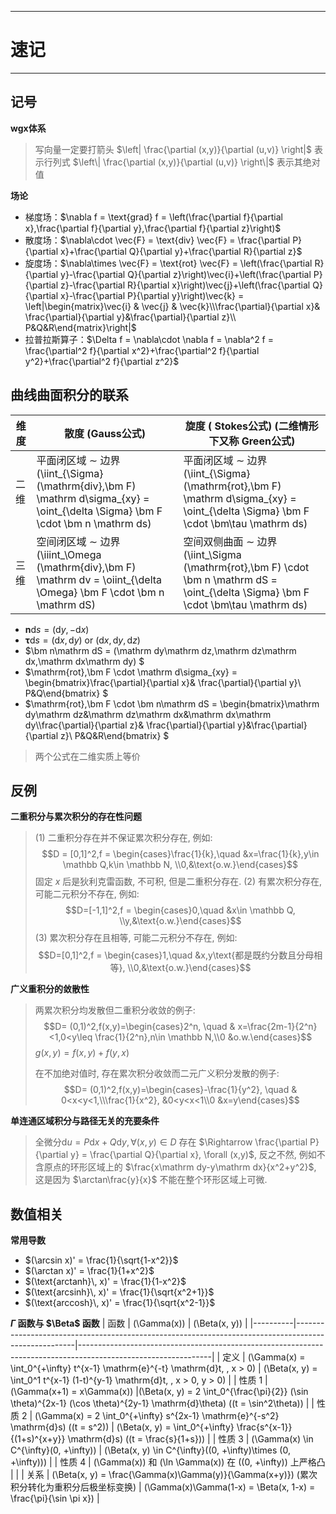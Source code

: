 ___
# 速记

___
## 记号
**wgx体系**
> 写向量一定要打箭头
> $\left| \frac{\partial (x,y)}{\partial (u,v)} \right|$ 表示行列式 $\left\| \frac{\partial (x,y)}{\partial (u,v)} \right\|$ 表示其绝对值

**场论**
- 梯度场：$\nabla f = \text{grad} f = \left(\frac{\partial f}{\partial x},\frac{\partial f}{\partial y},\frac{\partial f}{\partial z}\right)$
- 散度场：$\nabla\cdot \vec{F} = \text{div} \vec{F} = \frac{\partial P}{\partial x}+\frac{\partial Q}{\partial y}+\frac{\partial R}{\partial z}$
- 旋度场：$\nabla\times \vec{F} = \text{rot} \vec{F} = \left(\frac{\partial R}{\partial y}-\frac{\partial Q}{\partial z}\right)\vec{i}+\left(\frac{\partial P}{\partial z}-\frac{\partial R}{\partial x}\right)\vec{j}+\left(\frac{\partial Q}{\partial x}-\frac{\partial P}{\partial y}\right)\vec{k} = \left|\begin{matrix}\vec{i} & \vec{j} & \vec{k}\\\frac{\partial}{\partial x}& \frac{\partial}{\partial y}&\frac{\partial}{\partial z}\\ P&Q&R\end{matrix}\right|$
- 拉普拉斯算子：$\Delta f = \nabla\cdot \nabla f = \nabla^2 f = \frac{\partial^2 f}{\partial x^2}+\frac{\partial^2 f}{\partial y^2}+\frac{\partial^2 f}{\partial z^2}$

## 曲线曲面积分的联系
| 维度  | 散度 (Gauss公式)                                         | 旋度 ( Stokes公式)  (二维情形下又称 Green公式)                              |
|-------|---------------------------------------------------------|-----------------------------------------------------------|
| 二维  | 平面闭区域 $\sim$ 边界 \(\iint_{\Sigma} (\mathrm{div}\,\bm F) \mathrm d\sigma_{xy} = \oint_{\delta \Sigma} \bm F \cdot \bm n \mathrm ds\) | 平面闭区域 $\sim$ 边界 \(\iint_{\Sigma} (\mathrm{rot}\,\bm F) \mathrm  d\sigma_{xy} = \oint_{\delta \Sigma} \bm F \cdot \bm\tau \mathrm ds\) |
| 三维  | 空间闭区域 $\sim$ 边界 \(\iiint_\Omega (\mathrm{div}\,\bm F) \mathrm dv = \oiint_{\delta \Omega} \bm F \cdot \bm n \mathrm dS\)   | 空间双侧曲面 $\sim$ 边界\(\iint_\Sigma (\mathrm{rot}\,\bm F) \cdot \bm n \mathrm dS = \oint_{\delta \Sigma} \bm F \cdot \bm\tau \mathrm ds\) |

- $\bm n\mathrm ds = (\mathrm dy,-\mathrm dx)$
- $\bm\tau \mathrm ds = (\mathrm dx,\mathrm dy)$ or $(\mathrm dx, \mathrm dy, \mathrm dz)$
- $\bm n\mathrm dS = (\mathrm dy\mathrm dz,\mathrm dz\mathrm dx,\mathrm dx\mathrm dy) $
- $\mathrm{rot}\,\bm F \cdot \mathrm d\sigma_{xy} = \begin{bmatrix}\frac{\partial}{\partial x}& \frac{\partial}{\partial y}\\ P&Q\end{bmatrix} $
- $\mathrm{rot}\,\bm F \cdot \bm n\mathrm dS = \begin{bmatrix}\mathrm dy\mathrm dz&\mathrm dz\mathrm dx&\mathrm dx\mathrm dy\\\frac{\partial}{\partial z}& \frac{\partial}{\partial y}&\frac{\partial}{\partial z}\\ P&Q&R\end{bmatrix} $ 
> 两个公式在二维实质上等价

## 反例
**二重积分与累次积分的存在性问题**
> (1) 二重积分存在并不保证累次积分存在, 例如:
> $$D = [0,1]^2,f = \begin{cases}\frac{1}{k},\quad &x=\frac{1}{k},y\in \mathbb Q,k\in \mathbb N, \\0,&\text{o.w.}\end{cases}$$
> 固定 $x$ 后是狄利克雷函数, 不可积, 但是二重积分存在. 
> (2) 有累次积分存在, 可能二元积分不存在, 例如:
> $$D=[-1,1]^2,f = \begin{cases}0,\quad &x\in \mathbb Q, \\y,&\text{o.w.}\end{cases}$$
> (3) 累次积分存在且相等, 可能二元积分不存在, 例如:
> $$D=[0,1]^2,f = \begin{cases}1,\quad &x,y\text{都是既约分数且分母相等}, \\0,&\text{o.w.}\end{cases}$$

**广义重积分的敛散性**
> 两累次积分均发散但二重积分收敛的例子:
> $$D= (0,1)^2,f(x,y)=\begin{cases}2^n, \quad & x=\frac{2m-1}{2^n}<1,0<y\leq \frac{1}{2^n},n\in \mathbb N,\\0 &o.w.\end{cases}$$
> $g(x,y)=f(x,y)+f(y,x)$
> 
> 在不加绝对值时, 存在累次积分收敛而二元广义积分发散的例子:
> $$D= (0,1)^2,f(x,y)=\begin{cases}-\frac{1}{y^2}, \quad & 0<x<y<1,\\\frac{1}{x^2}, &0<y<x<1\\0 &x=y\end{cases}$$

**单连通区域积分与路径无关的充要条件**
> 全微分$\mathrm du = P\mathrm dx+Q\mathrm dy, \forall (x,y)\in D$ 存在 $\Rightarrow \frac{\partial P}{\partial y} = \frac{\partial Q}{\partial x}, \forall (x,y)$, 反之不然, 例如不含原点的环形区域上的 $\frac{x\mathrm dy-y\mathrm dx}{x^2+y^2}$, 这是因为 $\arctan\frac{y}{x}$ 不能在整个环形区域上可微.

## 数值相关
**常用导数**
- $(\arcsin x)' = \frac{1}{\sqrt{1-x^2}}$
- $(\arctan x)' = \frac{1}{1+x^2}$
- $(\text{arctanh}\, x)' = \frac{1}{1-x^2}$
- $(\text{arcsinh}\, x)' = \frac{1}{\sqrt{x^2+1}}$
- $(\text{arccosh}\, x)' = \frac{1}{\sqrt{x^2-1}}$

**$\Gamma$ 函数与 $\Beta$ 函数**
| 函数     | \(\Gamma(x)\)                                                                                       | \(\Beta(x, y)\)                                                                                                 |
|----------|-----------------------------------------------------------------------------------------------------|---------------------------------------------------------------------------------------------------------------|
| 定义     | \(\Gamma(x) = \int_0^{+\infty} t^{x-1} \mathrm{e}^{-t} \mathrm{d}t, \, x > 0\)                        | \(\Beta(x, y) = \int_0^1 t^{x-1} (1-t)^{y-1} \mathrm{d}t, \, x > 0, y > 0\)                                    |
| 性质 1   | \(\Gamma(x+1) = x\Gamma(x)\)                                                                         |\(\Beta(x, y) = 2 \int_0^{\frac{\pi}{2}} (\sin \theta)^{2x-1} (\cos \theta)^{2y-1} \mathrm{d}\theta\) (\(t = \sin^2\theta\))   |
| 性质 2   | \(\Gamma(x) = 2 \int_0^{+\infty} s^{2x-1} \mathrm{e}^{-s^2} \mathrm{d}s\)  (\(t = s^2\))             | \(\Beta(x, y) = \int_0^{+\infty} \frac{s^{x-1}}{(1+s)^{x+y}} \mathrm{d}s\) (\(t = \frac{s}{1+s}\))       |
| 性质 3   | \(\Gamma(x) \in C^{\infty}(0, +\infty)\)                                                             | \(\Beta(x, y) \in C^{\infty}((0, +\infty)\times (0, +\infty))\) |
| 性质 4   | \(\Gamma(x)\) 和 \(\ln \Gamma(x)\) 在 \((0, +\infty)\) 上严格凸                                         |            |
| 关系     | \(\Beta(x, y) = \frac{\Gamma(x)\Gamma(y)}{\Gamma(x+y)}\)  (累次积分转化为重积分后极坐标变换)                                            | \(\Gamma(x)\Gamma(1-x) = \Beta(x, 1-x) = \frac{\pi}{\sin \pi x}\)                                             |
